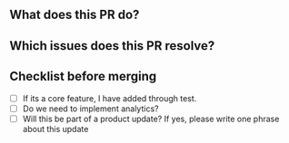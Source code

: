 ## What does this PR do?



## Which issues does this PR resolve?



## Checklist before merging

- [ ] If its a core feature, I have added through test.
- [ ] Do we need to implement analytics? 
- [ ] Will this be part of a product update? If yes, please write one phrase about this update

